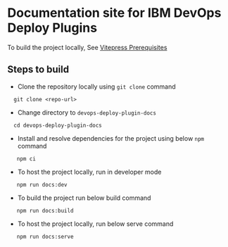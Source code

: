 # Documentation site for IBM DevOps Deploy Plugins

To build the project locally, See [Vitepress Prerequisites](https://vitepress.dev/guide/getting-started#prerequisites)

## Steps to build

* Clone the repository locally using `git clone` command

```shell
  git clone <repo-url>
```

* Change directory to `devops-deploy-plugin-docs`

```shell
  cd devops-deploy-plugin-docs
```

* Install and resolve dependencies for the project using below `npm` command

```shell
   npm ci
```

* To host the project locally, run in developer mode

```shell
   npm run docs:dev
```

* To build the project run below build command

```shell
   npm run docs:build
```

* To host the project locally, run below serve command

```shell
   npm run docs:serve
```
